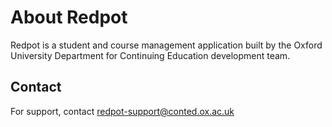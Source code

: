 # About Redpot

Redpot is a student and course management application built by the Oxford University Department for Continuing
Education development team.

## Contact
For support, contact [redpot-support@conted.ox.ac.uk](redpot-support@conted.ox.ac.uk)
